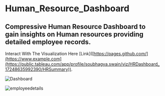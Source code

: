 # Human_Resource_Dashboard 
Compressive Human Resource Dashboard to gain insights on Human resources providing detailed employee records.
--

Interact With The Visualization Here [Link]([https://pages.github.com/](https://www.example.com](https://public.tableau.com/app/profile/soubhagya.swain/viz/HRDashboard_17248635992390/HRSummary)).

![Dashboard](https://github.com/user-attachments/assets/0088e345-c513-43b0-be06-a521fcde49ac)

![employeedetails](https://github.com/user-attachments/assets/66884cb2-5e39-482b-b6b5-77567dccb4a9)
